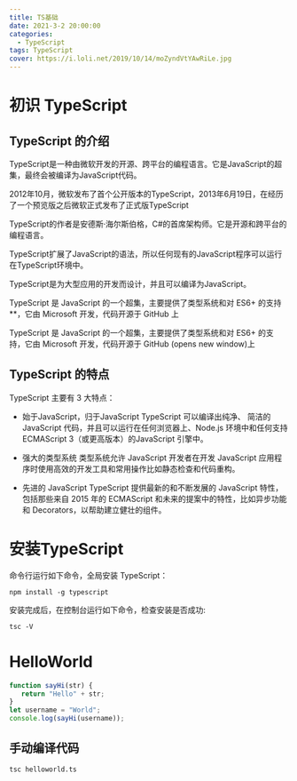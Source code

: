 ```yaml
---
title: TS基础
date: 2021-3-2 20:00:00
categories:
  - TypeScript
tags: TypeScript
cover: https://i.loli.net/2019/10/14/moZyndVtYAwRiLe.jpg
---
```


# 初识 TypeScript

## TypeScript 的介绍
TypeScript是一种由微软开发的开源、跨平台的编程语言。它是JavaScript的超集，最终会被编译为JavaScript代码。

2012年10月，微软发布了首个公开版本的TypeScript，2013年6月19日，在经历了一个预览版之后微软正式发布了正式版TypeScript

TypeScript的作者是安德斯·海尔斯伯格，C#的首席架构师。它是开源和跨平台的编程语言。

TypeScript扩展了JavaScript的语法，所以任何现有的JavaScript程序可以运行在TypeScript环境中。

TypeScript是为大型应用的开发而设计，并且可以编译为JavaScript。

TypeScript 是 JavaScript 的一个超集，主要提供了类型系统和对 ES6+ 的支持**，它由 Microsoft 开发，代码开源于 GitHub 上

TypeScript 是 JavaScript 的一个超集，主要提供了类型系统和对 ES6+ 的支持，它由 Microsoft 开发，代码开源于 GitHub (opens new window)上

## TypeScript 的特点
TypeScript 主要有 3 大特点：

- 始于JavaScript，归于JavaScript
TypeScript 可以编译出纯净、 简洁的 JavaScript 代码，并且可以运行在任何浏览器上、Node.js 环境中和任何支持 ECMAScript 3（或更高版本）的JavaScript 引擎中。

- 强大的类型系统
类型系统允许 JavaScript 开发者在开发 JavaScript 应用程序时使用高效的开发工具和常用操作比如静态检查和代码重构。

- 先进的 JavaScript
TypeScript 提供最新的和不断发展的 JavaScript 特性，包括那些来自 2015 年的 ECMAScript 和未来的提案中的特性，比如异步功能和 Decorators，以帮助建立健壮的组件。

# 安装TypeScript

命令行运行如下命令，全局安装 TypeScript：
```shell
npm install -g typescript
```
安装完成后，在控制台运行如下命令，检查安装是否成功:
```shell
tsc -V 
```

# HelloWorld

```typescript
function sayHi(str) {
   return "Hello" + str;
}
let username = "World";
console.log(sayHi(username));
```

## 手动编译代码
```shell
tsc helloworld.ts
```